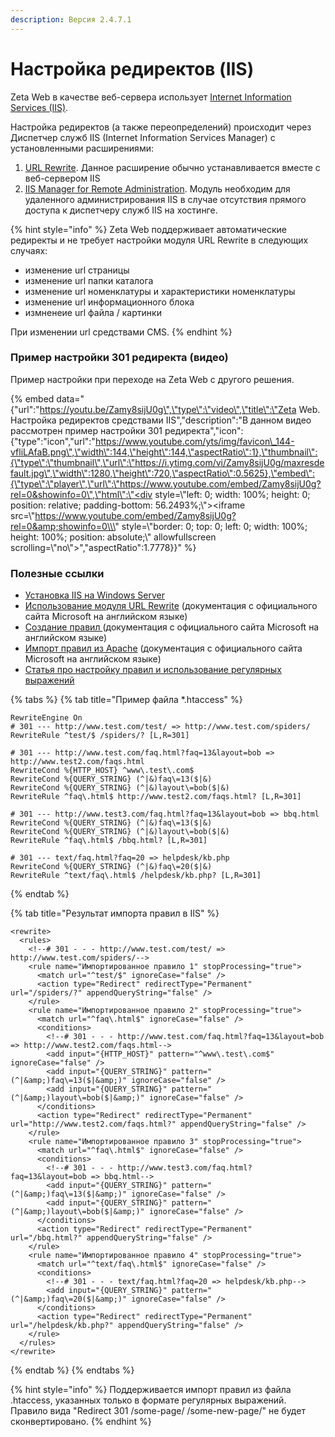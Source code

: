 ```yaml
---
description: Версия 2.4.7.1
---
```


# Настройка редиректов \(IIS\)

Zeta Web в качестве веб-сервера использует  [Internet Information Services \(IIS\)](https://www.iis.net/).

Настройка редиректов \(а также переопределений\) происходит через Диспетчер служб IIS \(Internet Information Services Manager\) с установленными расширениями:

1. [URL Rewrite](https://www.iis.net/downloads/microsoft/url-rewrite). Данное расширение обычно устанавливается вместе с веб-сервером IIS
2. [IIS Manager for Remote Administration](https://www.iis.net/downloads/microsoft/iis-manager). Модуль необходим для удаленного администрирования IIS в случае отсутствия прямого доступа к диспетчеру служб IIS на хостинге.

{% hint style="info" %}
Zeta Web поддерживает автоматические редиректы и не требует настройки модуля URL Rewrite в следующих случаях:

* изменение url страницы
* изменение url папки каталога
* изменение url номенклатуры и характеристики номенклатуры
* изменение url информационного блока
* измненеие url файла / картинки

При изменении url средствами CMS.
{% endhint %}

### Пример настройки 301 редиректа \(видео\)

Пример настройки при переходе на Zeta Web с другого решения.

{% embed data="{\"url\":\"https://youtu.be/Zamy8sijU0g\",\"type\":\"video\",\"title\":\"Zeta Web. Настройка редиректов средствами IIS\",\"description\":\"В данном видео рассмотрен пример настройки 301 редиректа\",\"icon\":{\"type\":\"icon\",\"url\":\"https://www.youtube.com/yts/img/favicon\_144-vfliLAfaB.png\",\"width\":144,\"height\":144,\"aspectRatio\":1},\"thumbnail\":{\"type\":\"thumbnail\",\"url\":\"https://i.ytimg.com/vi/Zamy8sijU0g/maxresdefault.jpg\",\"width\":1280,\"height\":720,\"aspectRatio\":0.5625},\"embed\":{\"type\":\"player\",\"url\":\"https://www.youtube.com/embed/Zamy8sijU0g?rel=0&showinfo=0\",\"html\":\"<div style=\\\"left: 0; width: 100%; height: 0; position: relative; padding-bottom: 56.2493%;\\\"><iframe src=\\\"https://www.youtube.com/embed/Zamy8sijU0g?rel=0&amp;showinfo=0\\\" style=\\\"border: 0; top: 0; left: 0; width: 100%; height: 100%; position: absolute;\\\" allowfullscreen scrolling=\\\"no\\\"></iframe></div>\",\"aspectRatio\":1.7778}}" %}

### Полезные ссылки

* [Установка IIS на Windows Server](https://firstvds.ru/technology/install-iis)
* [Использование модуля URL Rewrite](https://docs.microsoft.com/ru-ru/iis/extensions/url-rewrite-module/using-the-url-rewrite-module) \(документация с официального сайта Microsoft на английском языке\)
* [Создание правил ](https://docs.microsoft.com/ru-ru/iis/extensions/url-rewrite-module/creating-rewrite-rules-for-the-url-rewrite-module)\(документация с официального сайта Microsoft на английском языке\)
* [Импорт правил из Apache](https://docs.microsoft.com/en-us/iis/extensions/url-rewrite-module/importing-apache-modrewrite-rules) \(документация с официального сайта Microsoft на английском языке\)
* [Статья про настройку правил и использование регулярных выражений](https://habr.com/post/91797/)

{% tabs %}
{% tab title="Пример файла \*.htaccess" %}
```text
RewriteEngine On
# 301 --- http://www.test.com/test/ => http://www.test.com/spiders/
RewriteRule ^test/$ /spiders/? [L,R=301]

# 301 --- http://www.test.com/faq.html?faq=13&layout=bob => http://www.test2.com/faqs.html
RewriteCond %{HTTP_HOST} ^www\.test\.com$
RewriteCond %{QUERY_STRING} (^|&)faq\=13($|&)
RewriteCond %{QUERY_STRING} (^|&)layout\=bob($|&)
RewriteRule ^faq\.html$ http://www.test2.com/faqs.html? [L,R=301]

# 301 --- http://www.test3.com/faq.html?faq=13&layout=bob => bbq.html
RewriteCond %{QUERY_STRING} (^|&)faq\=13($|&)
RewriteCond %{QUERY_STRING} (^|&)layout\=bob($|&)
RewriteRule ^faq\.html$ /bbq.html? [L,R=301]

# 301 --- text/faq.html?faq=20 => helpdesk/kb.php
RewriteCond %{QUERY_STRING} (^|&)faq\=20($|&)
RewriteRule ^text/faq\.html$ /helpdesk/kb.php? [L,R=301]

```
{% endtab %}

{% tab title="Результат импорта правил в IIS" %}
```markup
<rewrite>
  <rules>
    <!--# 301 - - - http://www.test.com/test/ => http://www.test.com/spiders/-->
    <rule name="Импортированное правило 1" stopProcessing="true">
      <match url="^test/$" ignoreCase="false" />
      <action type="Redirect" redirectType="Permanent" url="/spiders/?" appendQueryString="false" />
    </rule>
    <rule name="Импортированное правило 2" stopProcessing="true">
      <match url="^faq\.html$" ignoreCase="false" />
      <conditions>
        <!--# 301 - - - http://www.test.com/faq.html?faq=13&layout=bob => http://www.test2.com/faqs.html-->
        <add input="{HTTP_HOST}" pattern="^www\.test\.com$" ignoreCase="false" />
        <add input="{QUERY_STRING}" pattern="(^|&amp;)faq\=13($|&amp;)" ignoreCase="false" />
        <add input="{QUERY_STRING}" pattern="(^|&amp;)layout\=bob($|&amp;)" ignoreCase="false" />
      </conditions>
      <action type="Redirect" redirectType="Permanent" url="http://www.test2.com/faqs.html?" appendQueryString="false" />
    </rule>
    <rule name="Импортированное правило 3" stopProcessing="true">
      <match url="^faq\.html$" ignoreCase="false" />
      <conditions>
        <!--# 301 - - - http://www.test3.com/faq.html?faq=13&layout=bob => bbq.html-->
        <add input="{QUERY_STRING}" pattern="(^|&amp;)faq\=13($|&amp;)" ignoreCase="false" />
        <add input="{QUERY_STRING}" pattern="(^|&amp;)layout\=bob($|&amp;)" ignoreCase="false" />
      </conditions>
      <action type="Redirect" redirectType="Permanent" url="/bbq.html?" appendQueryString="false" />
    </rule>
    <rule name="Импортированное правило 4" stopProcessing="true">
      <match url="^text/faq\.html$" ignoreCase="false" />
      <conditions>
        <!--# 301 - - - text/faq.html?faq=20 => helpdesk/kb.php-->
        <add input="{QUERY_STRING}" pattern="(^|&amp;)faq\=20($|&amp;)" ignoreCase="false" />
      </conditions>
      <action type="Redirect" redirectType="Permanent" url="/helpdesk/kb.php?" appendQueryString="false" />
    </rule>
  </rules>
</rewrite>
```
{% endtab %}
{% endtabs %}

{% hint style="info" %}
Поддерживается импорт правил из файла .htaccess, указанных только в формате регулярных выражений. Правило вида "Redirect 301 /some-page/ /some-new-page/" не будет сконвертировано.
{% endhint %}

